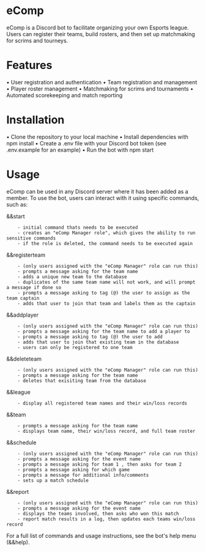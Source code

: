 # eComp
eComp is a Discord bot to facilitate organizing your own Esports league. Users can register their teams, build rosters, and then set up matchmaking for scrims and tourneys.  

# Features
• User registration and authentication
• Team registration and management
• Player roster management
• Matchmaking for scrims and tournaments
• Automated scorekeeping and match reporting

# Installation
• Clone the repository to your local machine
• Install dependencies with npm install
• Create a .env file with your Discord bot token (see .env.example for an example)
• Run the bot with npm start

# Usage
eComp can be used in any Discord server where it has been added as a member. To use the bot, users can interact with it using specific commands, such as:

&&start 

        - initial command thats needs to be executed 
        - creates an "eComp Manager role", which gives the ability to run sensitive commands
        - if the role is deleted, the command needs to be executed again
 
&&registerteam 

        - (only users assigned with the "eComp Manager" role can run this)
        - prompts a message asking for the team name
        - adds a unique new team to the database
        - duplicates of the same team name will not work, and will prompt a message if done so
        - prompts a message asking to tag (@) the user to assign as the team captain
        - adds that user to join that team and labels them as the captain
        
&&addplayer 

        - (only users assigned with the "eComp Manager" role can run this)
        - prompts a message asking for the team name to add a player to
        - prompts a message asking to tag (@) the user to add 
        - adds that user to join that existing team in the database
        - users can only be registered to one team
        
&&deleteteam 

        - (only users assigned with the "eComp Manager" role can run this)
        - prompts a message asking for the team name
        - deletes that exisiting team from the database
        
&&league 

        - display all registered team names and their win/loss records
        
&&team 

        - prompts a message asking for the team name
        - displays team name, their win/loss record, and full team roster 
        
&&schedule

        - (only users assigned with the "eComp Manager" role can run this)
        - prompts a message asking for the event name
        - prompts a message asking for team 1 , then asks for team 2
        - prompts a message asking for which game
        - prompts a message for additional info/comments
        - sets up a match schedule
        
&&report

        - (only users assigned with the "eComp Manager" role can run this)
        - prompts a message asking for the event name
        - displays the teams involved, then asks who won this match
        - report match results in a log, then updates each teams win/loss record
        
For a full list of commands and usage instructions, see the bot's help menu (&&help).
